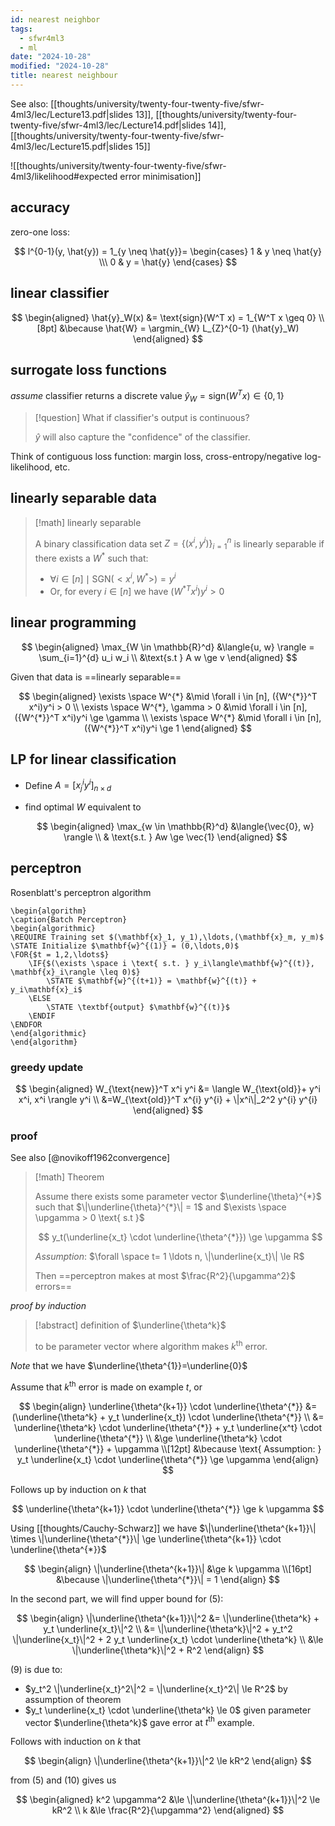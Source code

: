 ```yaml
---
id: nearest neighbor
tags:
  - sfwr4ml3
  - ml
date: "2024-10-28"
modified: "2024-10-28"
title: nearest neighbour
---
```


See also: [[thoughts/university/twenty-four-twenty-five/sfwr-4ml3/lec/Lecture13.pdf|slides 13]], [[thoughts/university/twenty-four-twenty-five/sfwr-4ml3/lec/Lecture14.pdf|slides 14]], [[thoughts/university/twenty-four-twenty-five/sfwr-4ml3/lec/Lecture15.pdf|slides 15]]

![[thoughts/university/twenty-four-twenty-five/sfwr-4ml3/likelihood#expected error minimisation]]

## accuracy

zero-one loss:

$$
l^{0-1}(y, \hat{y}) = 1_{y \neq \hat{y}}= \begin{cases} 1 & y \neq \hat{y} \\\ 0 & y = \hat{y} \end{cases}
$$

## linear classifier

$$
\begin{aligned}
\hat{y}_W(x) &= \text{sign}(W^T x) = 1_{W^T x \geq 0} \\[8pt]
&\because \hat{W} = \argmin_{W} L_{Z}^{0-1} (\hat{y}_W)
\end{aligned}
$$

## surrogate loss functions

_assume_ classifier returns a discrete value $\hat{y}_W = \text{sign}(W^T x) \in \{0,1\}$

> [!question] What if classifier's output is continuous?
>
> $\hat{y}$ will also capture the "confidence" of the classifier.

Think of contiguous loss function: margin loss, cross-entropy/negative log-likelihood, etc.

## linearly separable data

> [!math] linearly separable
>
> A binary classification data set $Z=\{(x^i, y^i)\}_{i=1}^{n}$ is linearly separable if there exists a $W^{*}$ such that:
>
> - $\forall i \in [n] \mid \text{SGN}(<x^i, W^{*}>) = y^i$
> - Or, for every $i \in [n]$ we have $(W^{* T}x^i)y^i > 0$

## linear programming

$$
\begin{aligned}
\max_{W \in \mathbb{R}^d} &\langle{u, w} \rangle = \sum_{i=1}^{d} u_i w_i \\
&\text{s.t } A w \ge v
\end{aligned}
$$

Given that data is ==linearly separable==

$$
\begin{aligned}
\exists \space W^{*} &\mid \forall i \in [n], ({W^{*}}^T x^i)y^i > 0 \\
\exists \space W^{*}, \gamma > 0 &\mid \forall i \in [n], ({W^{*}}^T x^i)y^i \ge \gamma \\
\exists \space W^{*} &\mid \forall i \in [n], ({W^{*}}^T x^i)y^i \ge 1
\end{aligned}
$$

## LP for linear classification

- Define $A = [x_j^iy^i]_{n \times d}$
- find optimal $W$ equivalent to

  $$
  \begin{aligned}
  \max_{w \in \mathbb{R}^d} &\langle{\vec{0}, w} \rangle \\
  & \text{s.t. } Aw \ge \vec{1}
  \end{aligned}
  $$

## perceptron

Rosenblatt's perceptron algorithm

```pseudo
\begin{algorithm}
\caption{Batch Perceptron}
\begin{algorithmic}
\REQUIRE Training set $(\mathbf{x}_1, y_1),\ldots,(\mathbf{x}_m, y_m)$
\STATE Initialize $\mathbf{w}^{(1)} = (0,\ldots,0)$
\FOR{$t = 1,2,\ldots$}
    \IF{$(\exists \space i \text{ s.t. } y_i\langle\mathbf{w}^{(t)}, \mathbf{x}_i\rangle \leq 0)$}
        \STATE $\mathbf{w}^{(t+1)} = \mathbf{w}^{(t)} + y_i\mathbf{x}_i$
    \ELSE
        \STATE \textbf{output} $\mathbf{w}^{(t)}$
    \ENDIF
\ENDFOR
\end{algorithmic}
\end{algorithm}
```

### greedy update

$$
\begin{aligned}
W_{\text{new}}^T x^i y^i &= \langle W_{\text{old}}+  y^i x^i, x^i \rangle y^i \\
&=W_{\text{old}}^T x^{i} y^{i} + \|x^i\|_2^2 y^{i} y^{i}
\end{aligned}
$$

### proof

See also [@novikoff1962convergence]

> [!math] Theorem
>
> Assume there exists some parameter vector $\underline{\theta}^{*}$ such that $\|\underline{\theta}^{*}\| = 1$ and
> $\exists \space \upgamma > 0 \text{ s.t }$
>
> $$
> y_t(\underline{x_t} \cdot \underline{\theta^{*}}) \ge \upgamma
> $$
>
> _Assumption_: $\forall \space t= 1 \ldots n, \|\underline{x_t}\| \le R$
>
> Then ==perceptron makes at most $\frac{R^2}{\upgamma^2}$ errors==

_proof by induction_

> [!abstract] definition of $\underline{\theta^k}$
>
> to be parameter vector where algorithm makes $k^{\text{th}}$ error.

_Note_ that we have $\underline{\theta^{1}}=\underline{0}$

Assume that $k^{\text{th}}$ error is made on example $t$, or

$$
\begin{align}
\underline{\theta^{k+1}} \cdot \underline{\theta^{*}} &= (\underline{\theta^k} + y_t \underline{x_t}) \cdot \underline{\theta^{*}} \\
&= \underline{\theta^k} \cdot \underline{\theta^{*}} + y_t \underline{x^t} \cdot \underline{\theta^{*}} \\
&\ge \underline{\theta^k} \cdot \underline{\theta^{*}} + \upgamma \\[12pt]
&\because \text{ Assumption: } y_t \underline{x_t} \cdot \underline{\theta^{*}} \ge \upgamma
\end{align}
$$

Follows up by induction on $k$ that

$$
\underline{\theta^{k+1}} \cdot \underline{\theta^{*}} \ge k \upgamma
$$

Using [[thoughts/Cauchy-Schwarz]] we have $\|\underline{\theta^{k+1}}\| \times \|\underline{\theta^{*}}\| \ge \underline{\theta^{k+1}} \cdot \underline{\theta^{*}}$

$$
\begin{align}
\|\underline{\theta^{k+1}}\| &\ge k \upgamma \\[16pt]
&\because \|\underline{\theta^{*}}\| = 1
\end{align}
$$

In the second part, we will find upper bound for (5):

$$
\begin{align}
\|\underline{\theta^{k+1}}\|^2 &= \|\underline{\theta^k} + y_t \underline{x_t}\|^2 \\
&= \|\underline{\theta^k}\|^2 + y_t^2 \|\underline{x_t}\|^2 + 2 y_t \underline{x_t} \cdot \underline{\theta^k} \\
&\le \|\underline{\theta^k}\|^2 + R^2
\end{align}
$$

(9) is due to:

- $y_t^2 \|\underline{x_t}^2\|^2  = \|\underline{x_t}^2\| \le R^2$ by assumption of theorem
- $y_t \underline{x_t} \cdot \underline{\theta^k} \le 0$ given parameter vector $\underline{\theta^k}$ gave error at $t^{\text{th}}$ example.

Follows with induction on $k$ that

$$
\begin{align}
\|\underline{\theta^{k+1}}\|^2 \le kR^2
\end{align}
$$

from (5) and (10) gives us

$$
\begin{aligned}
k^2 \upgamma^2 &\le \|\underline{\theta^{k+1}}\|^2 \le kR^2 \\
k &\le \frac{R^2}{\upgamma^2}
\end{aligned}
$$
